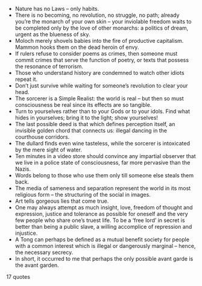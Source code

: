  - Nature has no Laws – only habits.
 - There is no becoming, no revolution, no struggle, no path; already you’re the monarch of your own skin – your inviolable freedom waits to be completed only by the love of other monarchs: a politics of dream, urgent as the blueness of sky.
 - Moloch merely shovels babies into the fire of productive capitalism. Mammon hooks them on the dead heroin of envy.
 - If rulers refuse to consider poems as crimes, then someone must commit crimes that serve the function of poetry, or texts that possess the resonance of terrorism.
 - Those who understand history are condemned to watch other idiots repeat it.
 - Don’t just survive while waiting for someone’s revolution to clear your head.
 - The sorcerer is a Simple Realist: the world is real – but then so must consciousness be real since its effects are so tangible.
 - Turn to yourselves rather than to your Gods or to your idols. Find what hides in yourselves; bring it to the light; show yourselves!
 - The last possible deed is that which defines perception itself, an invisible golden chord that connects us: illegal dancing in the courthouse corridors.
 - The dullard finds even wine tasteless, while the sorcerer is intoxicated by the mere sight of water.
 - Ten minutes in a video store should convince any impartial observer that we live in a police state of consciousness, far more pervasive than the Nazis.
 - Words belong to those who use them only till someone else steals them back.
 - The media of sameness and separation represent the world in its most religious form – the structuring of the social in images.
 - Art tells gorgeous lies that come true.
 - One may always attempt as much insight, love, freedom of thought and expression, justice and tolerance as possible for oneself and the very few people who share one’s truest life. To be a ‘free lord’ in secret is better than being a public slave, a willing accomplice of repression and injustice.
 - A Tong can perhaps be defined as a mutual benefit society for people with a common interest which is illegal or dangerously marginal – hence, the necessary secrecy.
 - In short, it occurred to me that perhaps the only possible avant garde is the avant garden.

17 quotes